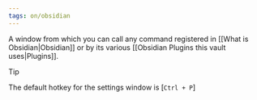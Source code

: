 ```yaml
---
tags: on/obsidian
---
```

A window from which you can call any command registered in [[What is Obsidian|Obsidian]] or by its various [[Obsidian Plugins this vault uses|Plugins]]. 

> [!TIP]
> The default hotkey for the settings window is \[`Ctrl + P`\]